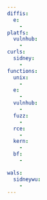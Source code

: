 ```yaml
---
diffis:
  e:
    -
platfs:
  vulnhub:
    -
curls:
  sidney:
    -
functions:
  unix:
    -
  e:
    -
  vulnhub:
    -
  fuzz:
    -
  rce:
    -
  kern:
    -
  bf:
    -

wals:
  sidneywu:
    -
---
```

